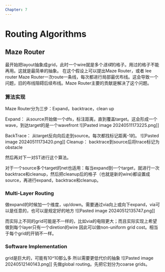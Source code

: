 ```yaml
---
Chapter: 7
---
```

# Routing  Algorithms
## Maze Router
最开始把layout抽象成grid，此时一个wire就是多个*连续*的格子。用过的格子不能再用。这就是最简单的抽象。
在这个假设上可以提出Maze Router，或者 lee router
Maze Router一次route一条线，每次都进行局部最优布线。这会导致一个问题，旧的布线阻碍后续布线。Maze Router主要的贡献是解决了这个问题。
### 算法实现
Maze Router分为三步：Expand，backtrace，clean up
 
Expand：
从source开始做一个dfs，标注距离，直到覆盖target。这会形成一个wave，到达target的是一个wavefront
![[Pasted image 20240511173225.png]]

BackTrace：
从target反向向后走到source。每次都找标记距离-1的。
![[Pasted image 20240511173420.png]]
Cleanup：
backtrace到source后将trace标记为obstacle

然后再对下一对ST进行这个算法。

对于一个source多个target的net也适用：每当expand到一个target，就进行一次backtrace和cleanup，然后把cleanup后的格子（也就是新的wire)都设置成source，再进行expand，backtrace和cleanup。

### Multi-Layer Routing
做expand的时候加一个维度，up/down。需要通过via向上或向下expand，via可以是任意的，也可以是规定好的地方
![[Pasted image 20240512135747.png]]

而实际上不同的grid可能是不一样的，比如via的电阻更大；而且实际实现上希望做到每个layer只有一个diretion的wire
因此可以做non-uniform grid cost。相当于每个grid的开销不一样。

### Software Implementation
grid是巨大的，可能有10^10那么多
所以需要更低代价的抽象
![[Pasted image 20240512140143.png]]
先做global routing。先把它划分为coarse grids。